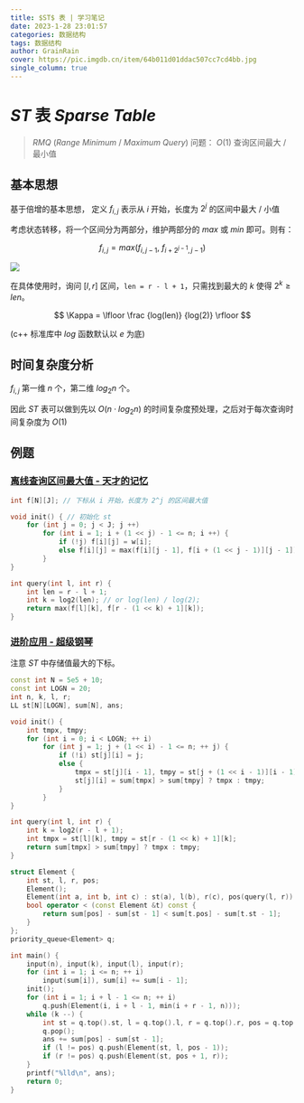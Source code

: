 ```yaml
---
title: $ST$ 表 | 学习笔记
date: 2023-1-28 23:01:57
categories: 数据结构
tags: 数据结构
author: GrainRain
cover: https://pic.imgdb.cn/item/64b011d01ddac507cc7cd4bb.jpg
single_column: true
---
```



# $ST$ 表 $Sparse\ Table$

> $RMQ$ ($Range\ Minimum\ /\ Maximum\ Query$) 问题：
> $O(1)$ 查询区间最大 / 最小值

## 基本思想

基于倍增的基本思想， 定义 $f_{i, j}$ 表示从 $i$ 开始，长度为 $2^j$ 的区间中最大 / 小值

考虑状态转移，将一个区间分为两部分，维护两部分的 $max$ 或 $min$ 即可。则有：

$$ f_{i, j} = max(f_{i, j - 1},\ f_{i + 2^{j - 1}, j - 1}) $$

![](https://pic.imgdb.cn/item/63d4c5c6face21e9efa1b86b.jpg)

在具体使用时，询问 $[l, r]$ 区间，`len = r - l + 1`，只需找到最大的 $k$ 使得 $2^k \geqslant len$。

$$ \Kappa = \lfloor \frac {log(len)} {log(2)} \rfloor $$

(c++ 标准库中 $log$ 函数默认以 $e$ 为底)

## 时间复杂度分析

$f_{i, j}$ 第一维 $n$ 个，第二维 $log_2n$ 个。

因此 $ST$ 表可以做到先以 $O(n \cdot log_2n)$ 的时间复杂度预处理，之后对于每次查询时间复杂度为 $O(1)$

## 例题

### [离线查询区间最大值 - 天才的记忆](https://www.acwing.com/problem/content/1275/) 

```cpp
int f[N][J]; // 下标从 i 开始，长度为 2^j 的区间最大值

void init() { // 初始化 st 
	for (int j = 0; j < J; j ++)
		for (int i = 1; i + (1 << j) - 1 <= n; i ++) {
			if (!j) f[i][j] = w[i];
			else f[i][j] = max(f[i][j - 1], f[i + (1 << j - 1)][j - 1]);
		}
}

int query(int l, int r) {
	int len = r - l + 1;
	int k = log2(len); // or log(len) / log(2);
	return max(f[l][k], f[r - (1 << k) + 1][k]);
}
```

### [进阶应用 - 超级钢琴](https://www.luogu.com.cn/problem/P2048)

注意 $ST$ 中存储值最大的下标。

```cpp
const int N = 5e5 + 10;
const int LOGN = 20; 
int n, k, l, r;
LL st[N][LOGN], sum[N], ans;

void init() {
	int tmpx, tmpy;
	for (int i = 0; i < LOGN; ++ i)
		for (int j = 1; j + (1 << i) - 1 <= n; ++ j) {
			if (!i) st[j][i] = j;
			else {
				tmpx = st[j][i - 1], tmpy = st[j + (1 << i - 1)][i - 1];
				st[j][i] = sum[tmpx] > sum[tmpy] ? tmpx : tmpy;
			}
		}
}

int query(int l, int r) {
	int k = log2(r - l + 1);
	int tmpx = st[l][k], tmpy = st[r - (1 << k) + 1][k];
	return sum[tmpx] > sum[tmpy] ? tmpx : tmpy;
}

struct Element {
	int st, l, r, pos;
	Element();
	Element(int a, int b, int c) : st(a), l(b), r(c), pos(query(l, r)) {}
	bool operator < (const Element &t) const {
		return sum[pos] - sum[st - 1] < sum[t.pos] - sum[t.st - 1];
	}
};
priority_queue<Element> q;

int main() {
	input(n), input(k), input(l), input(r);
	for (int i = 1; i <= n; ++ i) 
		input(sum[i]), sum[i] += sum[i - 1];
	init();
	for (int i = 1; i + l - 1 <= n; ++ i) 
		q.push(Element(i, i + l - 1, min(i + r - 1, n)));	
	while (k --) {
		int st = q.top().st, l = q.top().l, r = q.top().r, pos = q.top().pos;
		q.pop();
		ans += sum[pos] - sum[st - 1];
		if (l != pos) q.push(Element(st, l, pos - 1));
		if (r != pos) q.push(Element(st, pos + 1, r));
	}
	printf("%lld\n", ans);
	return 0;
}
```